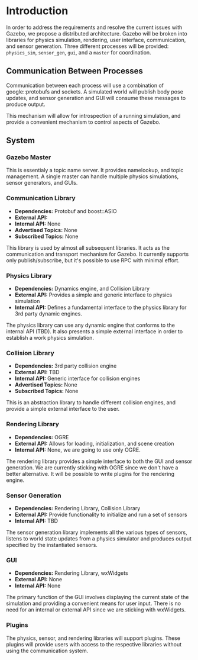 # Introduction

In order to address the requirements and resolve the current issues with Gazebo, we propose a distributed architecture. Gazebo will be broken into libraries for physics simulation, rendering, user interface, communication, and sensor generation. Three different processes will be provided: `physics_sim`, `sensor_gen`, `gui`, and a `master` for coordination.

## Communication Between Processes

Communication between each process will use a combination of google::protobufs and sockets. A simulated world will publish body pose updates, and sensor generation and GUI will consume these messages to produce output.

This mechanism will allow for introspection of a running simulation, and provide a convenient mechanism to control aspects
of Gazebo.

## System 

### Gazebo Master

This is essentialy a topic name server. It provides namelookup, and topic management. A single master can handle multiple physics simulations, sensor generators, and GUIs. 

### Communication Library

 * **Dependencies:** Protobuf and boost::ASIO
 * **External API:**
 * **Internal API:** None
 * **Advertised Topics:** None
 * **Subscribed Topics:** None
 
 This library is used by almost all subsequent libraries. It acts as the communication and transport mechanism for Gazebo. It currently supports only publish/subscribe, but it's possible to use RPC with minimal effort. 
 
### Physics Library
 * **Dependencies:** Dynamics engine, and Collision Library
 * **External API:** Provides a simple and generic interface to physics simulation
 * **Internal API:** Defines a fundamental interface to the physics library for 3rd party dynamic engines.
 
 The physics library can use any dynamic engine that conforms to the internal API (TBD). It also presents a simple external interface in order to establish a work physics simulation.
 
### Collision Library

 * **Dependencies:** 3rd party collision engine
 * **External API:** TBD
 * **Internal API:** Generic interface for collision engines
 * **Advertised Topics:** None
 * **Subscribed Topics:** None

 This is an abstraction library to handle different collision engines, and provide a simple external interface to the user.

### Rendering Library

 * **Dependencies:** OGRE
 * **External API:** Allows for loading, initialization, and scene creation
 * **Internal API:** None, we are going to use only OGRE.

 The rendering library provides a simple interface to both the GUI and sensor generation. We are currently sticking with OGRE since we don't have a better alternative. It will be possible to write plugins for the rendering engine.

### Sensor Generation

 * **Dependencies:** Rendering Library, Collision Library
 * **External API:** Provide functionality to initialize and run a set of sensors
 * **Internal API:** TBD
 
 The sensor generation library implements all the various types of sensors, listens to world state updates from a physics simulator and produces output specified by the instantiated sensors.
 
### GUI

 * **Dependencies:** Rendering Library, wxWidgets
 * **External API:** None
 * **Internal API:** None

 The primary function of the GUI involves displaying the current state of the simulation and providing a convenient means for user input. There is no need for an internal or external API since we are sticking with wxWidgets.

### Plugins
 The physics, sensor, and rendering libraries will support plugins. These plugins will provide users with access to the respective libraries without using the communication system.
 
